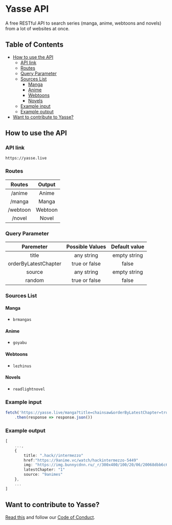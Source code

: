 # Yasse API <!-- omit in toc -->

A free RESTful API to search series (manga, anime, webtoons and novels) from a lot of websites at once.

## Table of Contents <!-- omit in toc -->

- [How to use the API](#how-to-use-the-api)
  - [API link](#api-link)
  - [Routes](#routes)
  - [Query Parameter](#query-parameter)
  - [Sources List](#sources-list)
    - [Manga](#manga)
    - [Anime](#anime)
    - [Webtoons](#webtoons)
    - [Novels](#novels)
  - [Example input](#example-input)
  - [Example output](#example-output)
- [Want to contribute to Yasse?](#want-to-contribute-to-yasse)

## How to use the API

### API link

`https://yasse.live`

### Routes

| Routes   | Output  |
| :------: | :-----: |
| /anime   | Anime   |
| /manga   | Manga   |
| /webtoon | Webtoon |
| /novel   | Novel   |

### Query Parameter

| Paremeter             | Possible Values | Default value |
| :-------------------: | :-------------: | :-----------: |
| title                 | any string      | empty string  |
| orderByLatestChapter  | true or false   | false         |
| source                | any string      | empty string  |
| random                | true or false   | false         |

### Sources List

#### Manga

- `brmangas`

#### Anime

- `goyabu`

#### Webtoons

- `lezhinus`

#### Novels

- `readlightnovel`

### Example input

```ts
fetch('https://yasse.live/manga?title=chainsaw&orderByLatestChapter=true')
    .then(response => response.json())
```

### Example output

```ts
[
    ...,
    {
        title: ".hack//intermezzo"
        href:"https://9anime.vc/watch/hackintermezzo-5449"
        img: "https://img.bunnycdnn.ru/_r/300x400/100/20/06/20068dbb6c6a731c9fb34185…"
        latestChapter: "1"
        source: "9animes"
    },
    ...
]
```

## Want to contribute to Yasse?

[Read this](https://github.com/yasse-ofc/.github/blob/main/CONTRIBUTING.md) and follow our [Code of Conduct](https://github.com/yasse-ofc/.github/blob/main/CODE_OF_CONDUCT.md).
